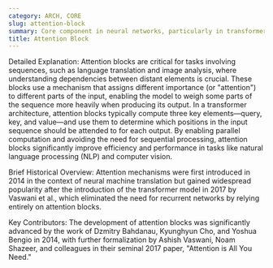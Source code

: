 ```yaml
---
category: ARCH, CORE
slug: attention-block
summary: Core component in neural networks, particularly in transformers, designed to selectively focus on the most relevant parts of an input sequence when making predictions.
title: Attention Block
---
```


Detailed Explanation: Attention blocks are critical for tasks involving sequences, such as language translation and image analysis, where understanding dependencies between distant elements is crucial. These blocks use a mechanism that assigns different importance (or "attention") to different parts of the input, enabling the model to weigh some parts of the sequence more heavily when producing its output. In a transformer architecture, attention blocks typically compute three key elements—query, key, and value—and use them to determine which positions in the input sequence should be attended to for each output. By enabling parallel computation and avoiding the need for sequential processing, attention blocks significantly improve efficiency and performance in tasks like natural language processing (NLP) and computer vision.

Brief Historical Overview: Attention mechanisms were first introduced in 2014 in the context of neural machine translation but gained widespread popularity after the introduction of the transformer model in 2017 by Vaswani et al., which eliminated the need for recurrent networks by relying entirely on attention blocks.

Key Contributors: The development of attention blocks was significantly advanced by the work of Dzmitry Bahdanau, Kyunghyun Cho, and Yoshua Bengio in 2014, with further formalization by Ashish Vaswani, Noam Shazeer, and colleagues in their seminal 2017 paper, "Attention is All You Need."